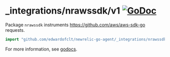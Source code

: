 # \_integrations/nrawssdk/v1 [![GoDoc](https://godoc.org/github.com/edwardofclt/newrelic-go-agent/_integrations/nrawssdk/v1?status.svg)](https://godoc.org/github.com/edwardofclt/newrelic-go-agent/_integrations/nrawssdk/v1)

Package `nrawssdk` instruments https://github.com/aws/aws-sdk-go requests.

```go
import "github.com/edwardofclt/newrelic-go-agent/_integrations/nrawssdk/v1"
```

For more information, see
[godocs](https://godoc.org/github.com/edwardofclt/newrelic-go-agent/_integrations/nrawssdk/v1).

